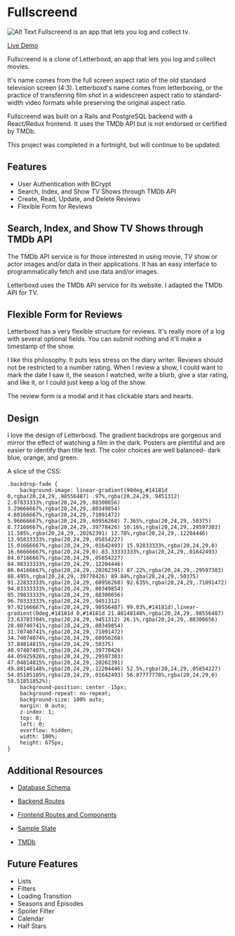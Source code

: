 # Fullscreend

![Alt Text](https://media.giphy.com/media/Sb7WSbjHFNIL6/giphy.gif)
Fullscreend is an app that lets you log and collect tv. 

[Live Demo](https://fullscreend.herokuapp.com)

Fullscreend is a clone of Letterboxd, an app that lets you log and collect movies. 

It's name comes from the full screen aspect ratio of the old standard television screen (4:3). Letterboxd's name comes from letterboxing, or the practice of transferring film shot in a widescreen aspect ratio to standard-width video formats while preserving the original aspect ratio.

Fullscreend was built on a Rails and PostgreSQL backend with a React/Redux frontend. It uses the TMDb API but is not endorsed or certified by TMDb.

This project was completed in a fortnight, but will continue to be updated.

## Features

* User Authentication with BCrypt
* Search, Index, and Show TV Shows through TMDb API
* Create, Read, Update, and Delete Reviews
* Flexible Form for Reviews

## Search, Index, and Show TV Shows through TMDb API

The TMDb API service is for those interested in using movie, TV show or actor images and/or data in their applications. It has an easy interface to programmatically fetch and use data and/or images. 

Letterboxd uses the TMDb API service for its website. I adapted the TMDb API for TV.

## Flexible Form for Reviews

Letterboxd has a very flexible structure for reviews. It's really more of a log with several optional fields. You can submit nothing and it'll make a timestamp of the show.

I like this philosophy. It puts less stress on the diary writer. Reviews should not be restricted to a number rating. When I review a show, I could want to mark the date I saw it, the season I watched, write a blurb, give a star rating, and like it, or I could just keep a log of the show.

The review form is a modal and it has clickable stars and hearts.

## Design

I love the design of Letterboxd. The gradient backdrops are gorgeous and mirror the effect of watching a film in the dark. Posters are plentiful and are easier to identify than title text. The color choices are well balanced- dark blue, orange, and green.

A slice of the CSS:

```
.backdrop-fade {
    background-image: linear-gradient(90deg,#14181d 0,rgba(20,24,29,.98556487) .97%,rgba(20,24,29,.9451312) 2.07833333%,rgba(20,24,29,.88300656) 3.29666667%,rgba(20,24,29,.80349854) 4.60166667%,rgba(20,24,29,.71091472) 5.96666667%,rgba(20,24,29,.60956268) 7.365%,rgba(20,24,29,.50375) 8.77166667%,rgba(20,24,29,.39778426) 10.16%,rgba(20,24,29,.29597303) 11.505%,rgba(20,24,29,.20262391) 12.78%,rgba(20,24,29,.12204446) 13.95833333%,rgba(20,24,29,.05854227) 15.01666667%,rgba(20,24,29,.01642493) 15.92833333%,rgba(20,24,29,0) 16.66666667%,rgba(20,24,29,0) 83.33333333%,rgba(20,24,29,.01642493) 84.07166667%,rgba(20,24,29,.05854227) 84.98333333%,rgba(20,24,29,.12204446) 86.04166667%,rgba(20,24,29,.20262391) 87.22%,rgba(20,24,29,.29597303) 88.495%,rgba(20,24,29,.39778426) 89.84%,rgba(20,24,29,.50375) 91.22833333%,rgba(20,24,29,.60956268) 92.635%,rgba(20,24,29,.71091472) 94.03333333%,rgba(20,24,29,.80349854) 95.39833333%,rgba(20,24,29,.88300656) 96.70333333%,rgba(20,24,29,.9451312) 97.92166667%,rgba(20,24,29,.98556487) 99.03%,#14181d),linear-gradient(0deg,#14181d 0,#14181d 21.48148148%,rgba(20,24,29,.98556487) 23.63703704%,rgba(20,24,29,.9451312) 26.1%,rgba(20,24,29,.88300656) 28.80740741%,rgba(20,24,29,.80349854) 31.70740741%,rgba(20,24,29,.71091472) 34.74074074%,rgba(20,24,29,.60956268) 37.84814815%,rgba(20,24,29,.50375) 40.97407407%,rgba(20,24,29,.39778426) 44.05925926%,rgba(20,24,29,.29597303) 47.04814815%,rgba(20,24,29,.20262391) 49.88148148%,rgba(20,24,29,.12204446) 52.5%,rgba(20,24,29,.05854227) 54.85185185%,rgba(20,24,29,.01642493) 56.87777778%,rgba(20,24,29,0) 58.51851852%);
    background-position: center -15px;
    background-repeat: no-repeat;
    background-size: 100% auto;
    margin: 0 auto;
    z-index: 1;
    top: 0;
    left: 0;
    overflow: hidden;
    width: 100%;
    height: 675px;
}
```

## Additional Resources

* [Database Schema](https://github.com/kangaree/fullscreend/wiki/Schema)
* [Backend Routes](https://github.com/kangaree/fullscreend/wiki/Backend-Routes)
* [Frontend Routes and Components](https://github.com/kangaree/fullscreend/wiki/Frontend-Routes)
* [Sample State](https://github.com/kangaree/fullscreend/wiki/Sample-State-Shape)

* [TMDb](https://www.themoviedb.org)

## Future Features

* Lists
* Filters
* Loading Transition
* Seasons and Episodes
* Spoiler Filter
* Calendar
* Half Stars